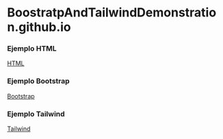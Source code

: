 # BoostratpAndTailwindDemonstration.github.io

### Ejemplo HTML
[HTML](fidalgoM.github.io/main/css.html)
### Ejemplo Bootstrap
[Bootstrap](fidalgoM.github.io/main/bootstrap.html)
### Ejemplo Tailwind
[Tailwind](fidalgoM.github.io/main/tailwind.html)
